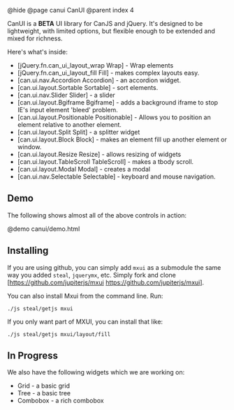 @hide
@page canui CanUI
@parent index 4

CanUI is a __BETA__ UI library for
CanJS and jQuery.  It's designed to be lightweight,
with limited options, but flexible enough
to be extended and mixed for richness.  

Here's what's inside:

  - [jQuery.fn.can\_ui\_layout\_wrap Wrap] - Wrap elements
  - [jQuery.fn.can\_ui\_layout\_fill Fill] - makes complex layouts easy.
  - [can.ui.nav.Accordion Accordion] - an accordion widget.
  - [can.ui.layout.Sortable Sortable] - sort elements.
  - [can.ui.nav.Slider Slider] - a slider
  - [can.ui.layout.Bgiframe Bgiframe] - adds a background iframe to stop IE's input element 'bleed' problem.
  - [can.ui.layout.Positionable Positionable] - Allows you to position an element relative to another element.
  - [can.ui.layout.Split Split] - a splitter widget
  - [can.ui.layout.Block Block] - makes an element fill up another element or window.
  - [can.ui.layout.Resize Resize] - allows resizing of widgets
  - [can.ui.layout.TableScroll TableScroll] - makes a tbody scroll.
  - [can.ui.layout.Modal Modal] - creates a modal
  - [can.ui.nav.Selectable Selectable] - keyboard and mouse navigation.

## Demo

The following shows almost all of the above controls in action:
   
@demo canui/demo.html

## Installing

If you are using github, you can simply add `mxui` as a submodule
the same way you added `steal`, `jquerymx`, etc.  Simply
fork and clone 
[https://github.com/jupiterjs/mxui https://github.com/jupiterjs/mxui].

You can also install Mxui from the command line.  Run:

    ./js steal/getjs mxui
    
If you only want part of MXUI, you can install that like:

    ./js steal/getjs mxui/layout/fill
    


## In Progress

We also have the following widgets which we are working on:

  - Grid - a basic grid
  - Tree - a basic tree
  - Combobox - a rich combobox 

